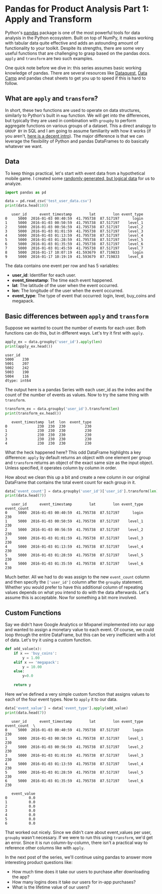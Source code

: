 
# Pandas for Product Analysis Part 1: Apply and Transform
 
Python's [pandas](http://pandas.pydata.org/) package is one of the most powerful tools for data analysis in the Python ecosystem. Built on top of NumPy, it makes working with tabular data quite effective and adds an astounding amount of functionality to your toolkit. Despite its strengths, there are some very useful functions that are challenging to grasp based on the pandas docs. `apply` and `transform` are two such examples. 

One quick note before we dive in: this series assumes basic working knowledge of pandas. There are several resources like [Dataquest](https://dataquest.io), [Data Camp](https://www.datacamp.com/) and pandas cheat sheets to get you up to speed if this is hard to follow.

## What are `apply` and `transform`?

In short, these two functions are used to operate on data structures, similarly to Python's built in `map` function. We will get into the differences, but typically they are used in combination with `groupby` to perform aggregate functions on various groups of a dataset. This a direct analogy to `GROUP BY` in SQL and I am going to assume familiarity with how it works (if you aren't, [here is a decent intro](http://pandas.pydata.org/pandas-docs/stable/groupby.html#splitting-an-object-into-groups)). The major difference is that we can leverage the flexibility of Python and pandas DataFrames to do basically whatever we want.

## Data
To keep things practical, let's start with event data from a hypothetical mobile game. I created some [randomly generated, but logical data](https://github.com/dtrimarco/blog/blob/master/utils/create_fake_data.ipynb) for us to analyze.


```python
import pandas as pd

data = pd.read_csv('test_user_data.csv')
print(data.head(10))
```

       user_id      event_timestamp        lat        lon event_type
    0     5000  2016-01-03 00:40:59  41.795738  87.517197      login
    1     5000  2016-01-03 00:50:59  41.795738  87.517197    level_1
    2     5000  2016-01-03 00:56:59  41.795738  87.517197    level_2
    3     5000  2016-01-03 01:01:59  41.795738  87.517197    level_3
    4     5000  2016-01-03 01:13:59  41.795738  87.517197    level_4
    5     5000  2016-01-03 01:28:59  41.795738  87.517197    level_5
    6     5000  2016-01-03 01:35:59  41.795738  87.517197    level_6
    7     5000  2016-01-03 01:45:59  41.795738  87.517197    level_7
    8     5000  2016-01-17 10:07:19  41.593679  87.719833      login
    9     5000  2016-01-17 10:19:19  41.593679  87.719833    level_8


The data contains one event per row and has 5 variables:

* **user_id**: Identifier for each user.
* **event_timestamp**: The time each event happened.
* **lat**: The latitude of the user when the event occurred.
* **lon**: The longitude of the user when the event occurred.
* **event_type**: The type of event that occurred: login, level, buy_coins and megapack.

## Basic differences between `apply` and `transform`

Suppose we wanted to count the number of events for each user. Both functions can do this, but in different ways. Let's try it first with `apply`.


```python
apply_ex = data.groupby('user_id').apply(len)
print(apply_ex.head())
```

    user_id
    5000    230
    5001    207
    5002    242
    5003    190
    5004    116
    dtype: int64


The output here is a pandas Series with each user_id as the index and the count of the number of events as values. Now to try the same thing with `transform`.


```python
transform_ex = data.groupby('user_id').transform(len)
print(transform_ex.head())
```

       event_timestamp  lat  lon  event_type
    0              230  230  230         230
    1              230  230  230         230
    2              230  230  230         230
    3              230  230  230         230
    4              230  230  230         230


What the heck happened here? This odd DataFrame highlights a key difference: `apply` by default returns an object with one element per group and `transform` returns an object of the exact same size as the input object. Unless specified, it operates column by column in order.

How about we clean this up a bit and create a new column in our original DataFrame that contains the total event count for each group in it.


```python
data['event_count'] = data.groupby('user_id')['user_id'].transform(len)
print(data.head(7))
```

       user_id      event_timestamp        lat        lon event_type  event_count
    0     5000  2016-01-03 00:40:59  41.795738  87.517197      login          230
    1     5000  2016-01-03 00:50:59  41.795738  87.517197    level_1          230
    2     5000  2016-01-03 00:56:59  41.795738  87.517197    level_2          230
    3     5000  2016-01-03 01:01:59  41.795738  87.517197    level_3          230
    4     5000  2016-01-03 01:13:59  41.795738  87.517197    level_4          230
    5     5000  2016-01-03 01:28:59  41.795738  87.517197    level_5          230
    6     5000  2016-01-03 01:35:59  41.795738  87.517197    level_6          230


Much better. All we had to do was assign to the new `event_count` column and then specify the `['user_id']` column after the `groupby` statement. Whether you would prefer to have this additional column of repeating values depends on what you intend to do with the data afterwards. Let's assume this is acceptable. Now for something a bit more involved.

## Custom Functions

Say we didn't have Google Analytics or Mixpanel implemented into our app and wanted to assign a monetary value to each event. Of course, we could loop through the entire DataFrame, but this can be very inefficient with a lot of data. Let's try it using a custom function.


```python
def add_value(x):
    if x == 'buy_coins':
        y = 1.00
    elif x == 'megapack':
        y = 10.00
    else:
        y=0.0
    
    return y
```

Here we've defined a very simple custom function that assigns values to each of the four event types. Now to `apply` it to our data.


```python
data['event_value'] = data['event_type'].apply(add_value)
print(data.head(7))
```

       user_id      event_timestamp        lat        lon event_type  event_count  \
    0     5000  2016-01-03 00:40:59  41.795738  87.517197      login          230   
    1     5000  2016-01-03 00:50:59  41.795738  87.517197    level_1          230   
    2     5000  2016-01-03 00:56:59  41.795738  87.517197    level_2          230   
    3     5000  2016-01-03 01:01:59  41.795738  87.517197    level_3          230   
    4     5000  2016-01-03 01:13:59  41.795738  87.517197    level_4          230   
    5     5000  2016-01-03 01:28:59  41.795738  87.517197    level_5          230   
    6     5000  2016-01-03 01:35:59  41.795738  87.517197    level_6          230   
    
       event_value  
    0          0.0  
    1          0.0  
    2          0.0  
    3          0.0  
    4          0.0  
    5          0.0  
    6          0.0  


That worked out nicely. Since we didn't care about event_values per user, `groupby` wasn't necessary. If we were to run this using `transform`, we'd get an error. Since it is run column-by-column, there isn't a practical way to reference other columns like with `apply`.

In the next post of the series, we'll continue using pandas to answer more interesting product questions like:
 
* How much time does it take our users to purchase after downloading the app?
* How many logins does it take our users for in-app purchases?
* What is the lifetime value of our users?
